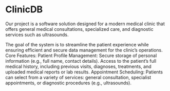 # ClinicDB
Our project is a software solution designed for a modern medical clinic that offers general medical consultations, specialized care, and diagnostic services such as ultrasounds. 

The goal of the system is to streamline the patient experience while ensuring efficient and secure data management for the clinic’s operations.
Core Features:
Patient Profile Management:
Secure storage of personal information (e.g., full name, contact details).
Access to the patient’s full medical history, including previous visits, diagnoses, treatments, and uploaded medical reports or lab results.
Appointment Scheduling:
Patients can select from a variety of services: general consultation, specialist appointments, or diagnostic procedures (e.g., ultrasounds).
